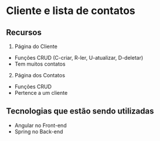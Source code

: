 # Cliente e lista de contatos

## Recursos
1. Página do Cliente
- Funções CRUD (C-criar, R-ler, U-atualizar, D-deletar)
- Tem muitos contatos

2. Página dos Contatos
- Funções CRUD 
- Pertence a um cliente

## Tecnologias que estão sendo utilizadas 
- Angular no Front-end 
- Spring no Back-end 
